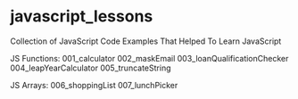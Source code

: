 # javascript_lessons

Collection of JavaScript Code Examples That Helped To Learn JavaScript

JS Functions:
    001_calculator
    002_maskEmail
    003_loanQualificationChecker
    004_leapYearCalculator
    005_truncateString

JS Arrays:
    006_shoppingList
    007_lunchPicker